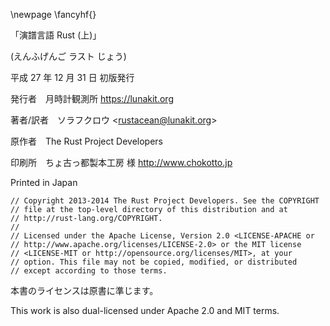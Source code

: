 \newpage
\fancyhf{}

「演譜言語 Rust (上)」

(えんふげんご ラスト じょう)

平成 27 年 12 月 31 日 初版発行

発行者　月時計観測所 <https://lunakit.org>

著者/訳者　ソラフクロウ \<rustacean@lunakit.org\>

原作者　The Rust Project Developers

印刷所　ちょ古っ都製本工房 様 <http://www.chokotto.jp>

Printed in Japan

	// Copyright 2013-2014 The Rust Project Developers. See the COPYRIGHT
	// file at the top-level directory of this distribution and at
	// http://rust-lang.org/COPYRIGHT.
	//
	// Licensed under the Apache License, Version 2.0 <LICENSE-APACHE or
	// http://www.apache.org/licenses/LICENSE-2.0> or the MIT license
	// <LICENSE-MIT or http://opensource.org/licenses/MIT>, at your
	// option. This file may not be copied, modified, or distributed
	// except according to those terms.

本書のライセンスは原書に準じます。

This work is also dual-licensed under Apache 2.0 and MIT terms.
